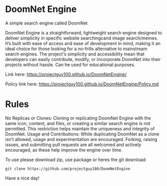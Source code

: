 # DoomNet Engine
A simple search engine called DoomNet

DoomNet Engine is a straightforward, lightweight search engine designed to deliver simplicity in specific website searchingcand image search/memes. It’s built with ease of access and ease of development in mind, making it an ideal choice for those looking for a no-frills alternative to mainstream search engines. The project's simplicity and accessibility mean that developers can easily contribute, modify, or incorporate DoomNet into their projects without hassle. Can he used for educational purposes.

Link here: 
<a href="https://projectguy100.github.io/DoomNetEngine/">https://projectguy100.github.io/DoomNetEngine/</a>

Policy link here: 
<a href="https://projectguy100.github.io/DoomNetEngine/">https://projectguy100.github.io/DoomNetEngine/Policy.md</a>

<h1>Rules</h1>
No Replicas or Clones: Cloning or replicating DoomNet Engine with the same icon, content, and files, or creating a similar search engine is not permitted. This restriction helps maintain the uniqueness and integrity of DoomNet.
Usage and Contributions: While duplicating DoomNet as a clone isn’t allowed, usage and experimentation are encouraged. Forking, raising issues, and submitting pull requests are all welcomed and actively encouraged, as these help improve the engine over time.

To use please download zip, use package or heres the git download:

```
git clone https://github.com/projectguy100/DoomNetEngine
```

Have a nice day!
